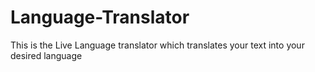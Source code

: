 # Language-Translator
This is the Live Language translator which translates your text into your desired language
